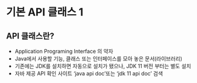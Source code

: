 # 기본 API 클래스 1

## API 클래스란?

- Application Programing Interface 의 약자
- Java에서 사용할 기능, 클래스 또는 인터페이스를 모아 놓은 문서(라이브러리)
- 기존에는 JDK를 설치하면 자동으로 설치가 됐으나, JDK 11 버전 부터는 별도 설치
- 자바 제공 API 확인 사이트 ‘java api doc’또는 ‘jdk 11 api doc’ 검색